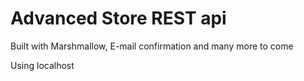 # Advanced Store REST api

Built with Marshmallow, E-mail confirmation and many more to come

Using localhost
